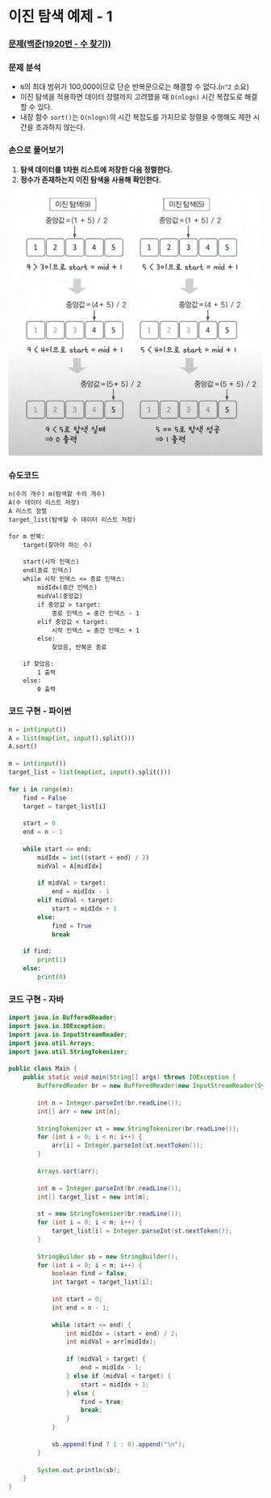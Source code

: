 # 이진 탐색 예제 - 1

### [문제(백준(1920번 - 수 찾기))](https://www.acmicpc.net/problem/1920)

### 문제 분석
- `N`의 최대 범위가 100,000이므로 단순 반복문으로는 해결할 수 없다.(`n^2` 소요)
- 이진 탐색을 적용하면 데이터 정렬까지 고려했을 때 `O(nlogn)` 시간 복잡도로 해결할 수 있다.
- 내장 함수 `sort()`는 `O(nlogn)`의 시간 복잡도를 가지므로 정렬을 수행해도 제한 시간을 초과하지 않는다.

### 손으로 풀어보기
1. **탐색 데이터를 1차원 리스트에 저장한 다음 정렬한다.**
2. **정수가 존재하는지 이진 탐색을 사용해 확인한다.**

![img_1.png](image/img_1.png)

### 슈도코드
```text
n(수의 개수) m(탐색할 수의 개수)
A(수 데이터 리스트 저장)
A 리스트 정렬
target_list(탐색할 수 데이터 리스트 저장)

for m 반복:
    target(찾아야 하는 수)
    
    start(시작 인덱스)
    end(종료 인덱스)
    while 시작 인덱스 <= 종료 인덱스:
        midIdx(중간 인덱스)
        midVal(중앙값)
        if 중앙값 > target:
            종료 인덱스 = 중간 인덱스 - 1
        elif 중앙값 < target:
            시작 인덱스 = 중간 인덱스 + 1
        else:   
            찾았음, 반복문 종료
    
    if 찾았음:
        1 출력
    else:   
        0 출력
```

### 코드 구현 - 파이썬
```python
n = int(input())
A = list(map(int, input().split()))
A.sort()

m = int(input())
target_list = list(map(int, input().split()))

for i in range(m):
    find = False
    target = target_list[i]

    start = 0
    end = n - 1

    while start <= end:
        midIdx = int((start + end) / 2)
        midVal = A[midIdx]

        if midVal > target:
            end = midIdx - 1
        elif midVal < target:
            start = midIdx + 1
        else:
            find = True
            break

    if find:
        print(1)
    else:
        print(0)
```

### 코드 구현 - 자바
```java
import java.io.BufferedReader;
import java.io.IOException;
import java.io.InputStreamReader;
import java.util.Arrays;
import java.util.StringTokenizer;

public class Main {
    public static void main(String[] args) throws IOException {
        BufferedReader br = new BufferedReader(new InputStreamReader(System.in));

        int n = Integer.parseInt(br.readLine());
        int[] arr = new int[n];

        StringTokenizer st = new StringTokenizer(br.readLine());
        for (int i = 0; i < n; i++) {
            arr[i] = Integer.parseInt(st.nextToken());
        }

        Arrays.sort(arr);

        int m = Integer.parseInt(br.readLine());
        int[] target_list = new int[m];

        st = new StringTokenizer(br.readLine());
        for (int i = 0; i < m; i++) {
            target_list[i] = Integer.parseInt(st.nextToken());
        }

        StringBuilder sb = new StringBuilder();
        for (int i = 0; i < m; i++) {
            boolean find = false;
            int target = target_list[i];

            int start = 0;
            int end = n - 1;

            while (start <= end) {
                int midIdx = (start + end) / 2;
                int midVal = arr[midIdx];

                if (midVal > target) {
                    end = midIdx - 1;
                } else if (midVal < target) {
                    start = midIdx + 1;
                } else {
                    find = true;
                    break;
                }
            }

            sb.append(find ? 1 : 0).append("\n");
        }

        System.out.println(sb);
    }
}
```
